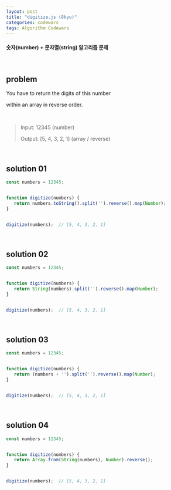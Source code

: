 ```yaml
---
layout: post
title: "digitize.js (8kyu)"
categories: codewars
tags: Algorithm Codewars
---
```


#### 숫자(number) + 문자열(string) 알고리즘 문제

<br>

## problem

You have to return the digits of this number

within an array in reverse order.

<br>

> Input: 12345 (number)
>
> Output: [5, 4, 3, 2, 1] (array / reverse)

<br>

## solution 01

```javascript
const numbers = 12345;


function digitize(numbers) {
   return numbers.toString().split('').reverse().map(Number);
}


digitize(numbers);	// [5, 4, 3, 2, 1]
```

<br>

## solution 02

```javascript
const numbers = 12345;


function digitize(numbers) {
   return String(numbers).split('').reverse().map(Number);
}


digitize(numbers);	// [5, 4, 3, 2, 1]
```

<br>

## solution 03

```javascript
const numbers = 12345;


function digitize(numbers) {
   return (numbers + '').split('').reverse().map(Number);
}


digitize(numbers);	// [5, 4, 3, 2, 1]
```

<br>

## solution 04

```javascript
const numbers = 12345;


function digitize(numbers) {
   return Array.from(String(numbers), Number).reverse();
}


digitize(numbers);	// [5, 4, 3, 2, 1]
```





